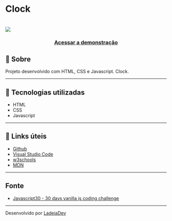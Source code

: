 <h1>Clock</h1>

<h1>
  <img src="https://">
</h1>

<h3 align="center">
  <a href="https://spontaneous-cupcake-85f98a.netlify.app" target="_blank">Acessar a demonstração</a>
</h3>

## 🎫 Sobre

Projeto desenvolvido com HTML, CSS e Javascript. Clock.

---

## 🚀 Tecnologias utilizadas

- HTML
- CSS
- Javascript

---

## 🔗 Links úteis

- [Github](https://github.com/)
- [Visual Studio Code](https://code.visualstudio.com/)
- [w3schools](https://www.w3schools.com/)
- [MDN](https://developer.mozilla.org/)

---
## Fonte

- [Javascript30 - 30 days vanilla js coding challenge](https://javascript30.com/)

---

Desenvolvido por [LadeiaDev](https://ladeia.dev.br/)
